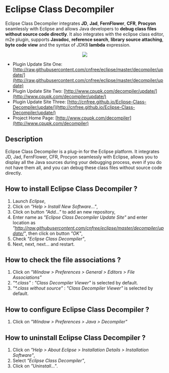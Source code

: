 # Eclipse Class Decompiler
Eclipse Class Decompiler integrates **JD**, **Jad**, **FernFlower**, **CFR**, **Procyon** seamlessly with Eclipse and allows Java developers to **debug class files without source code directly**. It also integrates with the eclipse class editor, m2e plugin, supports **Javadoc**,  **reference search**, **library source attaching**, **byte code view** and the syntax of JDK8 **lambda** expression.

<p align="center"><img src="http://www.cpupk.com/decompiler/images/o_debug_class.png"></p>

- Plugin Update Site One: [http://raw.githubusercontent.com/cnfree/eclipse/master/decompiler/update/](http://raw.githubusercontent.com/cnfree/eclipse/master/decompiler/update)
- Plugin Update Site Two: [http://www.cpupk.com/decompiler/update/](http://www.cpupk.com/decompiler/update/)
- Plugin Update Site Three: [http://cnfree.github.io/Eclipse-Class-Decompiler/update/](http://cnfree.github.io/Eclipse-Class-Decompiler/update/)
- Project Home Page: [http://www.cpupk.com/decompiler](http://www.cpupk.com/decompiler)

## Description
Eclipse Class Decompiler is a plug-in for the Eclipse platform. It integrates JD, Jad, FernFlower, CFR, Procyon seamlessly with Eclipse, 
allows you to display all the Java sources during your debugging process, even if you do not have them all, 
and you can debug these class files without source code directly.

## How to install Eclipse Class Decompiler ?
  1. Launch _Eclipse_,
  2. Click on _"Help > Install New Software..."_,
  3. Click on button _"Add..."_ to add an new repository,
  4. Enter name as _"Eclipse Class Decompiler Update Site"_ and enter location as _"http://raw.githubusercontent.com/cnfree/eclipse/master/decompiler/update/"_, then click on button _"OK"_,
  5. Check _"Eclipse Class Decompiler"_,
  6. Next, next, next... and restart.
  
## How to check the file associations ?
  1. Click on _"Window > Preferences > General > Editors > File Associations"_
  2. _"*.class"_ : _"Class Decompiler Viewer"_ is selected by default.
  3. _"*.class without source"_ : _"Class Decompiler Viewer"_ is selected by default.

## How to configure Eclipse Class Decompiler ?
  1. Click on _"Window > Preferences > Java > Decompiler"_

## How to uninstall Eclipse Class Decompiler ?
  1. Click on _"Help > About Eclipse > Installation Details > Installation Software"_,
  2. Select _"Eclipse Class Decompiler"_,
  3. Click on _"Uninstall..."_.
